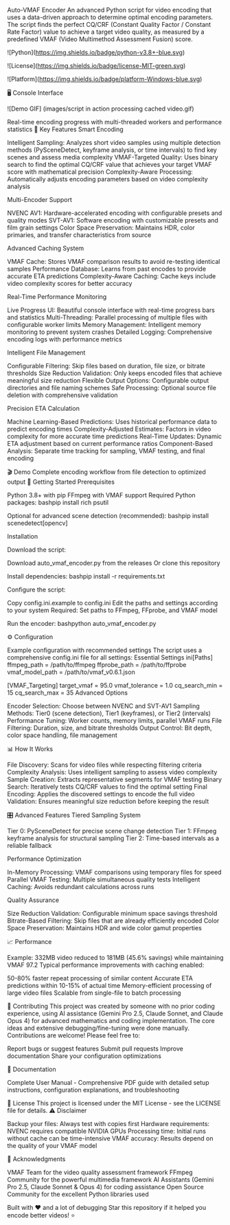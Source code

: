 Auto-VMAF Encoder
An advanced Python script for video encoding that uses a data-driven approach to determine optimal encoding parameters. The script finds the perfect CQ/CRF (Constant Quality Factor / Constant Rate Factor) value to achieve a target video quality, as measured by a predefined VMAF (Video Multimethod Assessment Fusion) score.



!\[Python](https://img.shields.io/badge/python-v3.8+-blue.svg)

!\[License](https://img.shields.io/badge/license-MIT-green.svg)

!\[Platform](https://img.shields.io/badge/platform-Windows-blue.svg)



🖥️ Console Interface

![Demo GIF] (images/script in action processing cached video.gif)  

Real-time encoding progress with multi-threaded workers and performance statistics
🎯 Key Features
Smart Encoding

Intelligent Sampling: Analyzes short video samples using multiple detection methods (PySceneDetect, keyframe analysis, or time intervals) to find key scenes and assess media complexity
VMAF-Targeted Quality: Uses binary search to find the optimal CQ/CRF value that achieves your target VMAF score with mathematical precision
Complexity-Aware Processing: Automatically adjusts encoding parameters based on video complexity analysis

Multi-Encoder Support

NVENC AV1: Hardware-accelerated encoding with configurable presets and quality modes
SVT-AV1: Software encoding with customizable presets and film grain settings
Color Space Preservation: Maintains HDR, color primaries, and transfer characteristics from source

Advanced Caching System

VMAF Cache: Stores VMAF comparison results to avoid re-testing identical samples
Performance Database: Learns from past encodes to provide accurate ETA predictions
Complexity-Aware Caching: Cache keys include video complexity scores for better accuracy

Real-Time Performance Monitoring

Live Progress UI: Beautiful console interface with real-time progress bars and statistics
Multi-Threading: Parallel processing of multiple files with configurable worker limits
Memory Management: Intelligent memory monitoring to prevent system crashes
Detailed Logging: Comprehensive encoding logs with performance metrics

Intelligent File Management

Configurable Filtering: Skip files based on duration, file size, or bitrate thresholds
Size Reduction Validation: Only keeps encoded files that achieve meaningful size reduction
Flexible Output Options: Configurable output directories and file naming schemes
Safe Processing: Optional source file deletion with comprehensive validation

Precision ETA Calculation

Machine Learning-Based Predictions: Uses historical performance data to predict encoding times
Complexity-Adjusted Estimates: Factors in video complexity for more accurate time predictions
Real-Time Updates: Dynamic ETA adjustment based on current performance ratios
Component-Based Analysis: Separate time tracking for sampling, VMAF testing, and final encoding

🎬 Demo
Complete encoding workflow from file detection to optimized output
🚀 Getting Started
Prerequisites

Python 3.8+ with pip
FFmpeg with VMAF support
Required Python packages:
bashpip install rich psutil

Optional for advanced scene detection (recommended):
bashpip install scenedetect\[opencv]



Installation

Download the script:

Download auto\_vmaf\_encoder.py from the releases
Or clone this repository



Install dependencies:
bashpip install -r requirements.txt

Configure the script:

Copy config.ini.example to config.ini
Edit the paths and settings according to your system
Required: Set paths to FFmpeg, FFprobe, and VMAF model



Run the encoder:
bashpython auto\_vmaf\_encoder.py



⚙️ Configuration

Example configuration with recommended settings
The script uses a comprehensive config.ini file for all settings:
Essential Settings
ini\[Paths]
ffmpeg\_path = /path/to/ffmpeg
ffprobe\_path = /path/to/ffprobe
vmaf\_model\_path = /path/to/vmaf\_v0.6.1.json

\[VMAF\_Targeting]
target\_vmaf = 95.0
vmaf\_tolerance = 1.0
cq\_search\_min = 15
cq\_search\_max = 35
Advanced Options

Encoder Selection: Choose between NVENC and SVT-AV1
Sampling Methods: Tier0 (scene detection), Tier1 (keyframes), or Tier2 (intervals)
Performance Tuning: Worker counts, memory limits, parallel VMAF runs
File Filtering: Duration, size, and bitrate thresholds
Output Control: Bit depth, color space handling, file management

📊 How It Works

File Discovery: Scans for video files while respecting filtering criteria
Complexity Analysis: Uses intelligent sampling to assess video complexity
Sample Creation: Extracts representative segments for VMAF testing
Binary Search: Iteratively tests CQ/CRF values to find the optimal setting
Final Encoding: Applies the discovered settings to encode the full video
Validation: Ensures meaningful size reduction before keeping the result

🎛️ Advanced Features
Tiered Sampling System

Tier 0: PySceneDetect for precise scene change detection
Tier 1: FFmpeg keyframe analysis for structural sampling
Tier 2: Time-based intervals as a reliable fallback

Performance Optimization

In-Memory Processing: VMAF comparisons using temporary files for speed
Parallel VMAF Testing: Multiple simultaneous quality tests
Intelligent Caching: Avoids redundant calculations across runs

Quality Assurance

Size Reduction Validation: Configurable minimum space savings threshold
Bitrate-Based Filtering: Skip files that are already efficiently encoded
Color Space Preservation: Maintains HDR and wide color gamut properties

📈 Performance

Example: 332MB video reduced to 181MB (45.6% savings) while maintaining VMAF 97.2
Typical performance improvements with caching enabled:

50-80% faster repeat processing of similar content
Accurate ETA predictions within 10-15% of actual time
Memory-efficient processing of large video files
Scalable from single-file to batch processing

🤝 Contributing
This project was created by someone with no prior coding experience, using AI assistance (Gemini Pro 2.5, Claude Sonnet, and Claude Opus 4) for advanced mathematics and coding implementation. The core ideas and extensive debugging/fine-tuning were done manually.
Contributions are welcome! Please feel free to:

Report bugs or suggest features
Submit pull requests
Improve documentation
Share your configuration optimizations

📄 Documentation

Complete User Manual - Comprehensive PDF guide with detailed setup instructions, configuration explanations, and troubleshooting

📝 License
This project is licensed under the MIT License - see the LICENSE file for details.
⚠️ Disclaimer

Backup your files: Always test with copies first
Hardware requirements: NVENC requires compatible NVIDIA GPUs
Processing time: Initial runs without cache can be time-intensive
VMAF accuracy: Results depend on the quality of your VMAF model

🙏 Acknowledgments

VMAF Team for the video quality assessment framework
FFmpeg Community for the powerful multimedia framework
AI Assistants (Gemini Pro 2.5, Claude Sonnet \& Opus 4) for coding assistance
Open Source Community for the excellent Python libraries used



Built with ❤️ and a lot of debugging
Star this repository if it helped you encode better videos! ⭐


